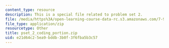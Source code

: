 ```yaml
---
content_type: resource
description: This is a special file related to problem set 2.
file: /media/https%3A/open-learning-course-data-rc.s3.amazonaws.com/7-91j-foundations-of-computational-and-systems-biology-spring-2014/e21d64c25ea9bddb3b0f3f6fba5b3c57_pset_2_coding_portion.zip
file_type: application/zip
resourcetype: Other
title: pset_2_coding_portion.zip
uid: e21d64c2-5ea9-bddb-3b0f-3f6fba5b3c57
---
```

